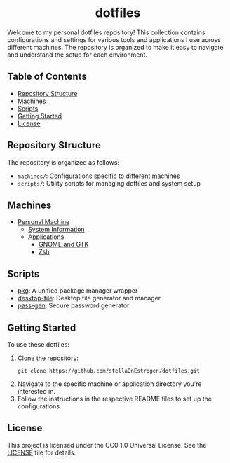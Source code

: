 <h1 align="center">dotfiles</h1>

Welcome to my personal dotfiles repository! This collection contains configurations and settings for various tools and applications I use across different machines. The repository is organized to make it easy to navigate and understand the setup for each environment.

## Table of Contents

- [Repository Structure](#repository-structure)
- [Machines](#machines)
- [Scripts](#scripts)
- [Getting Started](#getting-started)
- [License](#license)

## Repository Structure

The repository is organized as follows:

- `machines/`: Configurations specific to different machines
- `scripts/`: Utility scripts for managing dotfiles and system setup

## Machines

- [Personal Machine](./machines/personal/README.md)
  - [System Information](./machines/personal/README.md#system-information)
  - [Applications](./machines/personal/README.md#applications)
    - [GNOME and GTK](./machines/personal/applications/gnome/README.md)
    - [Zsh](./machines/personal/applications/zsh/README.md)

## Scripts

- [pkg](./scripts/pkg/README.md): A unified package manager wrapper
- [desktop-file](./scripts/desktop-file/README.md): Desktop file generator and manager
- [pass-gen](./scripts/pass-gen/README.md): Secure password generator

## Getting Started

To use these dotfiles:

1. Clone the repository:
   ```
   git clone https://github.com/stellaOnEstrogen/dotfiles.git
   ```
2. Navigate to the specific machine or application directory you're interested in.
3. Follow the instructions in the respective README files to set up the configurations.

## License

This project is licensed under the CC0 1.0 Universal License. See the [LICENSE](./LICENSE) file for details.